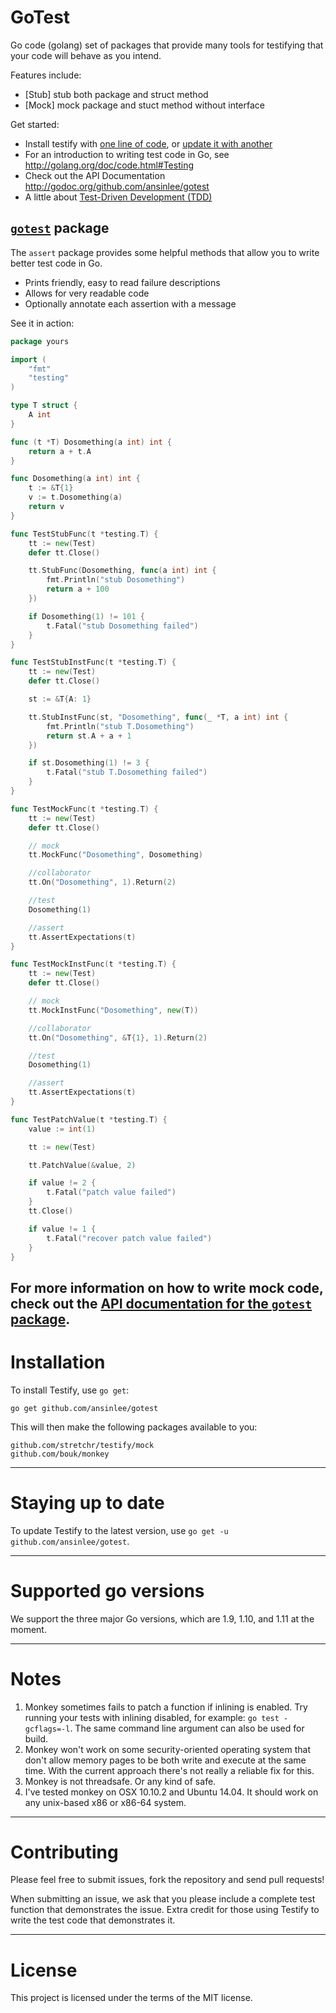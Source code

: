 GoTest 
================================

Go code (golang) set of packages that provide many tools for testifying that your code will behave as you intend.

Features include:

  * [Stub] stub both package and struct method
  * [Mock] mock package and stuct method without interface

Get started:

  * Install testify with [one line of code](#installation), or [update it with another](#staying-up-to-date)
  * For an introduction to writing test code in Go, see http://golang.org/doc/code.html#Testing
  * Check out the API Documentation http://godoc.org/github.com/ansinlee/gotest
  * A little about [Test-Driven Development (TDD)](http://en.wikipedia.org/wiki/Test-driven_development)



[`gotest`](http://godoc.org/github.com/ansinlee/gotest "API documentation") package
-------------------------------------------------------------------------------------------

The `assert` package provides some helpful methods that allow you to write better test code in Go.

  * Prints friendly, easy to read failure descriptions
  * Allows for very readable code
  * Optionally annotate each assertion with a message

See it in action:

```go
package yours

import (
	"fmt"
	"testing"
)

type T struct {
	A int
}

func (t *T) Dosomething(a int) int {
	return a + t.A
}

func Dosomething(a int) int {
	t := &T{1}
	v := t.Dosomething(a)
	return v
}

func TestStubFunc(t *testing.T) {
	tt := new(Test)
	defer tt.Close()

	tt.StubFunc(Dosomething, func(a int) int {
		fmt.Println("stub Dosomething")
		return a + 100
	})

	if Dosomething(1) != 101 {
		t.Fatal("stub Dosomething failed")
	}
}

func TestStubInstFunc(t *testing.T) {
	tt := new(Test)
	defer tt.Close()

	st := &T{A: 1}

	tt.StubInstFunc(st, "Dosomething", func(_ *T, a int) int {
		fmt.Println("stub T.Dosomething")
		return st.A + a + 1
	})

	if st.Dosomething(1) != 3 {
		t.Fatal("stub T.Dosomething failed")
	}
}

func TestMockFunc(t *testing.T) {
	tt := new(Test)
	defer tt.Close()

	// mock
	tt.MockFunc("Dosomething", Dosomething)

	//collaborator
	tt.On("Dosomething", 1).Return(2)

	//test
	Dosomething(1)

	//assert
	tt.AssertExpectations(t)
}

func TestMockInstFunc(t *testing.T) {
	tt := new(Test)
	defer tt.Close()

	// mock
	tt.MockInstFunc("Dosomething", new(T))

	//collaborator
	tt.On("Dosomething", &T{1}, 1).Return(2)

	//test
	Dosomething(1)

	//assert
	tt.AssertExpectations(t)
}

func TestPatchValue(t *testing.T) {
	value := int(1)

	tt := new(Test)

	tt.PatchValue(&value, 2)

	if value != 2 {
		t.Fatal("patch value failed")
	}
	tt.Close()

	if value != 1 {
		t.Fatal("recover patch value failed")
	}
}
```

For more information on how to write mock code, check out the [API documentation for the `gotest` package](http://godoc.org/github.com/ansinlee/gotest).
------

Installation
============

To install Testify, use `go get`:

    go get github.com/ansinlee/gotest

This will then make the following packages available to you:

    github.com/stretchr/testify/mock
    github.com/bouk/monkey

------

Staying up to date
==================

To update Testify to the latest version, use `go get -u github.com/ansinlee/gotest`.

------

Supported go versions
==================

We support the three major Go versions, which are 1.9, 1.10, and 1.11 at the moment.

------

Notes
==================

1. Monkey sometimes fails to patch a function if inlining is enabled. Try running your tests with inlining disabled, for example: `go test -gcflags=-l`. The same command line argument can also be used for build.
2. Monkey won't work on some security-oriented operating system that don't allow memory pages to be both write and execute at the same time. With the current approach there's not really a reliable fix for this.
3. Monkey is not threadsafe. Or any kind of safe.
4. I've tested monkey on OSX 10.10.2 and Ubuntu 14.04. It should work on any unix-based x86 or x86-64 system.

------

Contributing
============

Please feel free to submit issues, fork the repository and send pull requests!

When submitting an issue, we ask that you please include a complete test function that demonstrates the issue.  Extra credit for those using Testify to write the test code that demonstrates it.

------

License
=======

This project is licensed under the terms of the MIT license.
